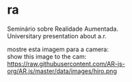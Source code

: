 # ra
Seminário sobre Realidade Aumentada.<br>
Universitary presentation about a.r.

mostre esta imagem para a camera: <br>
show this image to the cam: <br>
https://raw.githubusercontent.com/AR-js-org/AR.js/master/data/images/hiro.png
